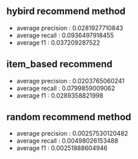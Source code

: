## hybird recommend method
- average precision : 0.0281927710843
- average recall : 0.0936497918455
- average f1 : 0.037209287522

## item_based recommend
- average precision : 0.0203765060241
- average recall : 0.0799859009062
- average f1 : 0.0289358821998

## random recommend method
- average precision : 0.00257530120482
- average recall : 0.00498026153488
- average f1 : 0.00251888604946